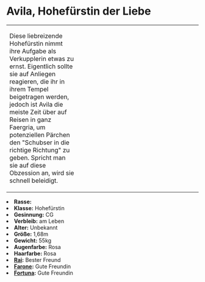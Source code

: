 # Avila, Hohefürstin der Liebe

<primary-label ref="npc"/>

<secondary-label ref="faergria"/>

<secondary-label ref="3"/>

<table>
<tr><td>
<p>
Diese liebreizende Hohefürstin nimmt ihre Aufgabe als Verkupplerin etwas zu ernst. Eigentlich sollte sie auf Anliegen
reagieren, die ihr in ihrem Tempel beigetragen werden, jedoch ist Avila die meiste Zeit über auf Reisen in ganz
Faergria, um potenziellen Pärchen den "Schubser in die richtige Richtung" zu geben. Spricht man sie auf diese
Obzession an, wird sie schnell beleidigt.
</p>

</td><td width="300">
<!-- Edit here -->
<img src="avila.png" alt="" />
</td></tr>
</table>

<procedure title="Allgemeine Informationen">
<list columns="2">
<li><b>Rasse:</b> <a href="Folks.md" anchor="halbelfen"></a></li>
<li><b>Klasse:</b> Hohefürstin</li>
<li><b>Gesinnung:</b> CG</li>
<li><b>Verbleib:</b> am Leben</li>
</list>
</procedure>

<procedure title="Aussehen">
<list columns="3">
<li><b>Alter:</b> Unbekannt</li>
<li><b>Größe:</b> 1,68m</li>
<li><b>Gewicht:</b> 55kg</li>
<li><b>Augenfarbe:</b> Rosa</li>
<li><b>Haarfarbe:</b> Rosa</li>
<!-- <li><b>Maße:</b> 85/72-62-88</li> -->
</list>
</procedure>

<procedure title="Beziehungen">
<list columns="2">
<li><b><a href="Rai.md">Rai</a>:</b> Bester Freund</li>
<li><b><a href="Farone.md">Farone</a>:</b> Gute Freundin</li>
<li><b><a href="Fortuna.md">Fortuna</a>:</b> Gute Freundin</li>
</list>
</procedure>

<!--
## Notizen

- **Ziele:** 
- **Geheimnisse:** 
-->